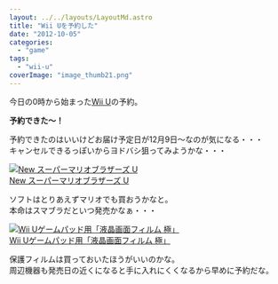 ```yaml
---
layout: ../../layouts/LayoutMd.astro
title: "Wii Uを予約した"
date: "2012-10-05"
categories: 
  - "game"
tags: 
  - "wii-u"
coverImage: "image_thumb21.png"
---
```


今日の0時から始まった[Wii U](http://www.nintendo.co.jp/wiiu/)の予約。

**予約できた～！**

予約できたのはいいけどお届け予定日が12月9日～なのが気になる・・・  
キャンセルできるっぽいからヨドバシ狙ってみようかな・・・

[![New スーパーマリオブラザーズ U](/archive/images/no-image-avail-tny.gif)  
New スーパーマリオブラザーズ U  
](https://www.amazon.co.jp/exec/obidos/ASIN/B009AP2MAW/mizuka123-22/ref=nosim)

ソフトはとりあえずマリオでも買おうかなと。  
本命はスマブラだといつ発売かなぁ・・・

[![Wii Uゲームパッド用「液晶画面フィルム 極」](/archive/images/51%2BqvwFY2LL._SL75_.jpg)  
Wii Uゲームパッド用「液晶画面フィルム 極」  
](https://www.amazon.co.jp/exec/obidos/ASIN/B009AMHIQS/mizuka123-22/ref=nosim)

保護フィルムは買っておいたほうがいいのかな。  
周辺機器も発売日の近くになると手に入れにくくなるから早めに予約だな。
